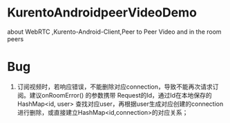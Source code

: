 # KurentoAndroidpeerVideoDemo
about WebRTC ,Kurento-Android-Client,Peer to Peer Video and in the room peers

# Bug
1. 订阅视频时，若响应错误，不能删除对应connection，导致不能再次请求订阅。建议onRoomError() 的参数携带 Request的Id，通过Id在本地保存的HashMap<id, user> 查找对应user，再根据user生成对应创建的connection进行删除，或直接建立HashMap<id,connection>的对应关系；
